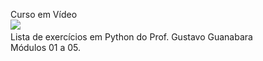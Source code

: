 Curso em Vídeo
<br>
<a href="https://www.youtube.com/@CursoemVideo" target=_blank><img src="https://img.shields.io/badge/YouTube-FF0000?style=for-the-badge&logo=youtube&logoColor=white"/><a/>
<br>
Lista de exercícios em Python do Prof. Gustavo Guanabara
<br>
Módulos 01 a 05.
